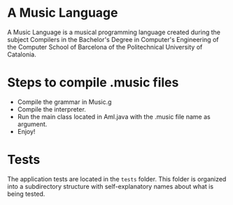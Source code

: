# A Music Language

A Music Language is a musical programming language created during the subject Compilers in the Bachelor's Degree in Computer's Engineering of the Computer School of Barcelona of the Politechnical University of Catalonia.

# Steps to compile .music files
 - Compile the grammar in Music.g
 - Compile the interpreter.
 - Run the main class located in Aml.java with the .music file name as argument.
 - Enjoy!

# Tests

The application tests are located in the `tests` folder. This folder is organized into a subdirectory structure with self-explanatory names about what is being tested.
